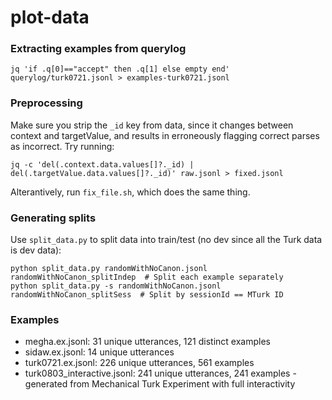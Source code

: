 # plot-data

### Extracting examples from querylog
  ```
  jq 'if .q[0]=="accept" then .q[1] else empty end' querylog/turk0721.jsonl > examples-turk0721.jsonl
  ```

### Preprocessing

Make sure you strip the `_id` key from data, since it changes between context and targetValue,
and results in erroneously flagging correct parses as incorrect.  Try running:

    jq -c 'del(.context.data.values[]?._id) | del(.targetValue.data.values[]?._id)' raw.jsonl > fixed.jsonl

Alterantively, run `fix_file.sh`, which does the same thing.

### Generating splits

Use `split_data.py` to split data into train/test (no dev since all the Turk data is dev data):

    python split_data.py randomWithNoCanon.jsonl randomWithNoCanon_splitIndep  # Split each example separately 
    python split_data.py -s randomWithNoCanon.jsonl randomWithNoCanon_splitSess  # Split by sessionId == MTurk ID

### Examples

* megha.ex.jsonl: 31 unique utterances, 121 distinct examples
* sidaw.ex.jsonl: 14 unique utterances
* turk0721.ex.jsonl: 226 unique utterances, 561 examples 
* turk0803_interactive.jsonl: 241 unique utterances, 241 examples - generated from Mechanical Turk Experiment with full interactivity
